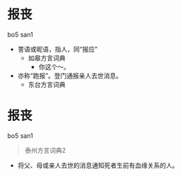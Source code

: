 # 报丧
bo5 san1
+ 詈语或昵语，指人，同“报应”
  * 如皋方言词典
    - 你这个～。
+ 亦称“跑报”。登门通报亲人去世消息。
  * 东台方言词典

# 报丧
bo5 san1
> 泰州方言词典2
- 将父、母或亲人去世的消息通知死者生前有血缘关系的人。
